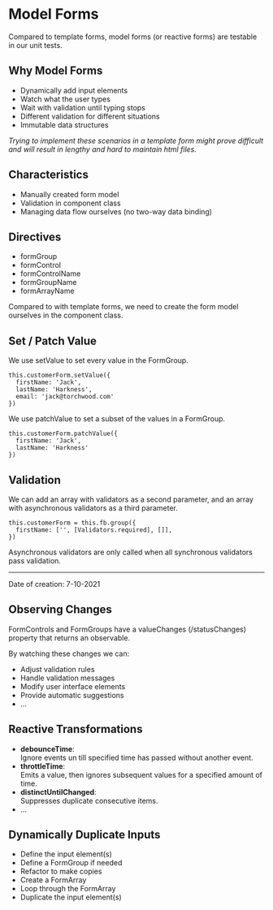 # Model Forms

Compared to template forms, model forms (or reactive forms) are testable in our unit tests.

## Why Model Forms

- Dynamically add input elements
- Watch what the user types
- Wait with validation until typing stops
- Different validation for different situations
- Immutable data structures

_Trying to implement these scenarios in a template form might prove difficult and will result in lengthy and hard to maintain html files._

## Characteristics

- Manually created form model
- Validation in component class
- Managing data flow ourselves (no two-way data binding)

## Directives

- formGroup
- formControl
- formControlName
- formGroupName
- formArrayName

Compared to with template forms, we need to create the form model ourselves in the component class.

## Set / Patch Value

We use setValue to set every value in the FormGroup.

```
this.customerForm.setValue({
  firstName: 'Jack',
  lastName: 'Harkness',
  email: 'jack@torchwood.com'
})
```

We use patchValue to set a subset of the values in a FormGroup.

```
this.customerForm.patchValue({
  firstName: 'Jack',
  lastName: 'Harkness'
})
```

## Validation

We can add an array with validators as a second parameter, and an array with asynchronous validators as a third parameter.

```
this.customerForm = this.fb.group({
  firstName: ['', [Validators.required], []],
})
```

Asynchronous validators are only called when all synchronous validators pass validation.

---

Date of creation: 7-10-2021

## Observing Changes

FormControls and FormGroups have a valueChanges (/statusChanges) property that returns an observable.

By watching these changes we can:

- Adjust validation rules
- Handle validation messages
- Modify user interface elements
- Provide automatic suggestions
- ...

## Reactive Transformations

- **debounceTime**:  
  Ignore events un till specified time has passed without another event.
- **throttleTime**:  
  Emits a value, then ignores subsequent values for a specified amount of time.
- **distinctUntilChanged**:  
  Suppresses duplicate consecutive items.
- ...

## Dynamically Duplicate Inputs

- Define the input element(s)
- Define a FormGroup if needed
- Refactor to make copies
- Create a FormArray
- Loop through the FormArray
- Duplicate the input element(s)

